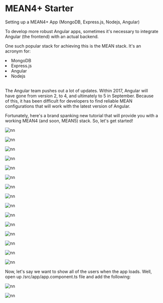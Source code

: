 # MEAN4+ Starter
Setting up a MEAN4+ App (MongoDB, Express.js, Nodejs, Angular)

<p>To develop more robust Angular apps, sometimes it's necessary to integrate Angular (the frontend) with an actual backend.</p>

One such popular stack for achieving this is the MEAN stack. It's an acronym for:

<li>MongoDB</li>
<li>Express.js</li>
<li>Angular</li>
<li>Nodejs</li>

<br>

<p>The Angular team pushes out a lot of updates. Within 2017, Angular will have gone from version 2, to 4, and ultimately to 5 in September. Because of this, it has been difficult for developers to find reliable MEAN configurations that will work with the latest version of Angular.</p>

Fortunately, here's a brand spanking new tutorial that will provide you with a working MEAN4 (and soon, MEAN5) stack. So, let's get started!

![nn](https://user-images.githubusercontent.com/12325386/29237780-228396b2-7f58-11e7-9ff1-a4618dc1c49d.JPG)

![nn](https://user-images.githubusercontent.com/12325386/29237803-aa401710-7f58-11e7-83f6-33e321a55b29.JPG)

![nn](https://user-images.githubusercontent.com/12325386/29237807-d92bf508-7f58-11e7-8970-2f1e24208379.JPG)

![nn](https://user-images.githubusercontent.com/12325386/29237810-0147ccce-7f59-11e7-8402-a983cde7b0dc.JPG)

![nn](https://user-images.githubusercontent.com/12325386/29237819-2abe4628-7f59-11e7-87a5-afdf6a05c70d.JPG)

![nn](https://user-images.githubusercontent.com/12325386/29237824-4b452c40-7f59-11e7-9304-9d4abc6bcb69.JPG)

![nn](https://user-images.githubusercontent.com/12325386/29237838-87ba67bc-7f59-11e7-9366-b8b92dfd04f4.JPG)

![nn](https://user-images.githubusercontent.com/12325386/29237855-02a7b75e-7f5a-11e7-8939-05b738ca7914.JPG)

![nn](https://user-images.githubusercontent.com/12325386/29237869-3098f150-7f5a-11e7-9d7b-011a651e1058.JPG)

![nn](https://user-images.githubusercontent.com/12325386/29237884-6505245e-7f5a-11e7-9654-4e30eec10ca4.JPG)


![nn](https://user-images.githubusercontent.com/12325386/29237895-8a04ffea-7f5a-11e7-8017-7eba7db53fb8.JPG)

![nn](https://user-images.githubusercontent.com/12325386/29237907-c1c63052-7f5a-11e7-8155-aac458d96bce.JPG)

![nn](https://user-images.githubusercontent.com/12325386/29237919-eb0ef4ee-7f5a-11e7-82e7-8e6fa20d7fb1.JPG)

![nn](https://user-images.githubusercontent.com/12325386/29237926-1984d80c-7f5b-11e7-92a7-fd712119a287.JPG)

![nn](https://user-images.githubusercontent.com/12325386/29237983-5cec3274-7f5c-11e7-82af-7f2d110038ff.JPG)

Now, let's say we want to show all of the users when the app loads. Well, open up /src/app/app.component.ts file and add the following:


![nn](https://user-images.githubusercontent.com/12325386/29237998-c3d9b5ec-7f5c-11e7-9749-87255c039948.JPG)

![nn](https://user-images.githubusercontent.com/12325386/29238004-e9f9bf06-7f5c-11e7-991d-794bdab6a639.JPG)

